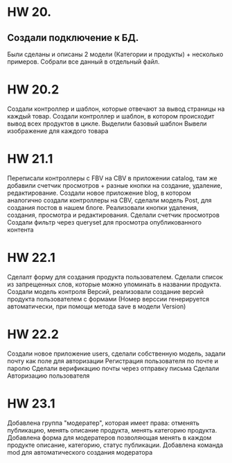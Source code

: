 # HW 20.

## Создали подключение к БД.
Были сделаны и описаны 2 модели (Категории и продукты) + несколько примеров.
Собрали все данный в отдельный файл.


# HW 20.2
Создали контроллер и шаблон, которые отвечают за вывод страницы на каждый товар. 
Создали контроллер и шаблон, в котором происходит вывод всех продуктов в цикле.
Выделили базовый шаблон
Вывели изображение для каждого товара

# HW 21.1
Переписали контроллеры с FBV на CBV в приложении catalog, там же добавили счетчик просмотров + разные кнопки на создание, удаление, редактирование. 
Создали новое приложение blog, в котором аналогично создали контроллеры на CBV, сделали модель Post, для создания постов в нашем блоге.
Реализовали кнопки удаления, создания, просмотра и редактирования.
Сделали счетчик просмотров 
Создали фильтр через queryset для просмотра опубликованного контента 

# HW 22.1
Сделалт форму для создания продукта пользователем. Сделали список из запрещенных слов, которые можно упоминать в названии продукта.
Создали модель контроля Версий, реализовали создание версий продукта пользователем с формами (Номер верссии генерируется автоматически, при помощи метода save в модели Version)

# HW 22.2
Создали новое приложение users, сделали собственную модель, задали почту как поле для авторизации
Регистрация пользователя по почте и паролю
Сделали верификацию почты через отправку письма 
Сделали Авторизацию пользователя

# HW 23.1
Добавлена группа "модератер", которая имеет права: отменять публикацию, менять описание продукта, менять  категорию продукта.
Добавлена форма для модератеров позволяющая менять в каждом продукте описание, категорию, статус публикации.
Добавлена команда mod для автоматического создания модератора